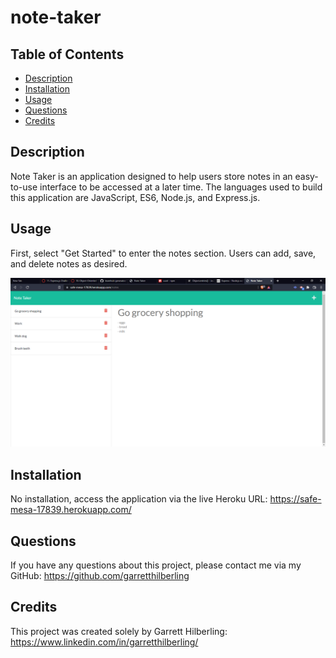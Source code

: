 # note-taker

## Table of Contents
* [Description](#Description)
* [Installation](#Installation)
* [Usage](#Usage)
* [Questions](#Questions)
* [Credits](#Credits)

## Description
Note Taker is an application designed to help users store notes in an easy-to-use interface to be accessed at a later time. The languages used to build this application are JavaScript, ES6, Node.js, and Express.js. 

## Usage
First, select "Get Started" to enter the notes section. Users can add, save, and delete notes as desired.

![App screenshot](./public/assets/img/application-screenshot.png)

## Installation
No installation, access the application via the live Heroku URL: https://safe-mesa-17839.herokuapp.com/
## Questions
If you have any questions about this project, please contact me via my GitHub: https://github.com/garretthilberling

## Credits
This project was created solely by Garrett Hilberling: https://www.linkedin.com/in/garretthilberling/
    

